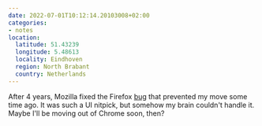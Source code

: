 ```yaml
---
date: 2022-07-01T10:12:14.20103008+02:00
categories:
- notes
location:
  latitude: 51.43239
  longitude: 5.48613
  locality: Eindhoven
  region: North Brabant
  country: Netherlands
---
```


After 4 years, Mozilla fixed the Firefox [bug](https://bugzilla.mozilla.org/show_bug.cgi?id=1475652) that prevented my move some time ago. It was such a UI nitpick, but somehow my brain couldn't handle it. Maybe I'll be moving out of Chrome soon, then?

